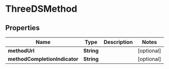 

# ThreeDSMethod


## Properties

| Name | Type | Description | Notes |
|------------ | ------------- | ------------- | -------------|
|**methodUrl** | **String** |  |  [optional] |
|**methodCompletionIndicator** | **String** |  |  [optional] |



